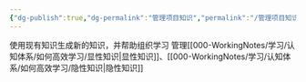 ```yaml
---
{"dg-publish":true,"dg-permalink":"管理项目知识","permalink":"/管理项目知识/","dgPassFrontmatter":true}
---
```


使用现有知识生成新的知识，并帮助组织学习
管理[[000-WorkingNotes/学习/认知体系/如何高效学习/显性知识\|显性知识]]、[[000-WorkingNotes/学习/认知体系/如何高效学习/隐性知识\|隐性知识]]